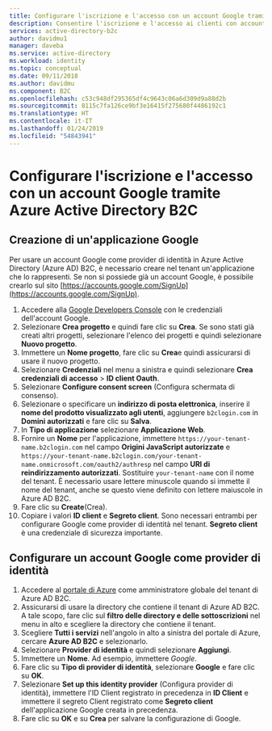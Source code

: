 ```yaml
---
title: Configurare l'iscrizione e l'accesso con un account Google tramite Azure Active Directory B2C | Microsoft Docs
description: Consentire l'iscrizione e l'accesso ai clienti con account Google alle applicazioni da Azure Active Directory B2C.
services: active-directory-b2c
author: davidmu1
manager: daveba
ms.service: active-directory
ms.workload: identity
ms.topic: conceptual
ms.date: 09/11/2018
ms.author: davidmu
ms.component: B2C
ms.openlocfilehash: c53c948df295365df4c9643c06a6d309d9a88d2b
ms.sourcegitcommit: 8115c7fa126ce9bf3e16415f275680f4486192c1
ms.translationtype: HT
ms.contentlocale: it-IT
ms.lasthandoff: 01/24/2019
ms.locfileid: "54843941"
---
```

# <a name="set-up-sign-up-and-sign-in-with-a-google-account-using-azure-active-directory-b2c"></a>Configurare l'iscrizione e l'accesso con un account Google tramite Azure Active Directory B2C

## <a name="create-a-google-application"></a>Creazione di un'applicazione Google

Per usare un account Google come provider di identità in Azure Active Directory (Azure AD) B2C, è necessario creare nel tenant un'applicazione che lo rappresenti. Se non si possiede già un account Google, è possibile crearlo sul sito [https://accounts.google.com/SignUp](https://accounts.google.com/SignUp).

1. Accedere alla [Google Developers Console](https://console.developers.google.com/) con le credenziali dell'account Google.
2. Selezionare **Crea progetto** e quindi fare clic su **Crea**. Se sono stati già creati altri progetti, selezionare l'elenco dei progetti e quindi selezionare **Nuovo progetto**.
3. Immettere un **Nome progetto**, fare clic su **Crea**e quindi assicurarsi di usare il nuovo progetto.
3. Selezionare **Credenziali** nel menu a sinistra e quindi selezionare **Crea credenziali di accesso** > **ID client Oauth**.
4. Selezionare **Configure consent screen** (Configura schermata di consenso).
5. Selezionare o specificare un **indirizzo di posta elettronica**, inserire il **nome del prodotto visualizzato agli utenti**, aggiungere `b2clogin.com` in **Domini autorizzati** e fare clic su **Salva**.
6. In **Tipo di applicazione** selezionare **Applicazione Web**.
7. Fornire un **Nome** per l'applicazione, immettere `https://your-tenant-name.b2clogin.com` nel campo **Origini JavaScript autorizzate** e `https://your-tenant-name.b2clogin.com/your-tenant-name.onmicrosoft.com/oauth2/authresp` nel campo **URI di reindirizzamento autorizzati**. Sostituire `your-tenant-name` con il nome del tenant. È necessario usare lettere minuscole quando si immette il nome del tenant, anche se questo viene definito con lettere maiuscole in Azure AD B2C.
8. Fare clic su **Create**(Crea).
9. Copiare i valori **ID client** e **Segreto client**. Sono necessari entrambi per configurare Google come provider di identità nel tenant. **Segreto client** è una credenziale di sicurezza importante.

## <a name="configure-a-google-account-as-an-identity-provider"></a>Configurare un account Google come provider di identità

1. Accedere al [portale di Azure](https://portal.azure.com/) come amministratore globale del tenant di Azure AD B2C.
2. Assicurarsi di usare la directory che contiene il tenant di Azure AD B2C. A tale scopo, fare clic sul **filtro delle directory e delle sottoscrizioni** nel menu in alto e scegliere la directory che contiene il tenant.
3. Scegliere **Tutti i servizi** nell'angolo in alto a sinistra del portale di Azure, cercare **Azure AD B2C** e selezionarlo.
4. Selezionare **Provider di identità** e quindi selezionare **Aggiungi**.
5. Immettere un **Nome**. Ad esempio, immettere *Google*.
6. Fare clic su **Tipo di provider di identità**, selezionare **Google** e fare clic su **OK**.
7. Selezionare **Set up this identity provider** (Configura provider di identità), immettere l'ID Client registrato in precedenza in **ID Client** e immettere il segreto Client registrato come **Segreto client** dell'applicazione Google creata in precedenza.
8. Fare clic su **OK** e su **Crea** per salvare la configurazione di Google.

